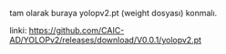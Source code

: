 tam olarak buraya yolopv2.pt (weight dosyası) konmalı.

linki: https://github.com/CAIC-AD/YOLOPv2/releases/download/V0.0.1/yolopv2.pt
